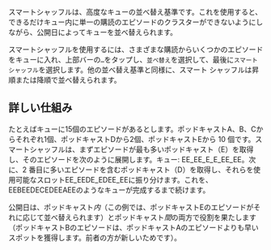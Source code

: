スマートシャッフルは、高度なキューの並べ替え基準です。これを使用すると、できるだけキュー内に単一の購読のエピソードのクラスターができないようにしながら、公開日によってキューを並べ替えられます。

スマートシャッフルを使用するには、さまざまな購読からいくつかのエピソードをキューに入れ、上部バーの`…`をタップし、`並べ替え`を選択して、最後に`スマートシャッフル`を選択します。他の並べ替え基準と同様に、スマート シャッフルは昇順または降順で並べ替えられます。

## 詳しい仕組み

たとえばキューに15個のエピソードがあるとします。ポッドキャストA、B、Cからそれぞれ1個、ポッドキャストDから2個、ポッドキャストEから 10 個です。スマートシャッフルは、まずエピソードが最も多いポッドキャスト（E）を取得し、そのエピソードを次のように展開します。キュー: EE_EE_E_E_EE_EE。次に、2 番目に多いエピソードを含むポッドキャスト（D）を取得し、それらを使用可能なスロットEE_EEDE_EDEE_EEに振り分けます。これを、EEBEEDECEDEEAEEのようなキューが完成するまで続けます。

公開日は、ポッドキャスト*内*（この例では、ポッドキャストEのエピソードがそれに応じて並べ替えられます）とポッドキャスト*間*の両方で役割を果たします（ポッドキャストBのエピソードは、ポッドキャストAのエピソードよりも早いスポットを獲得します。前者の方が新しいためです）。
